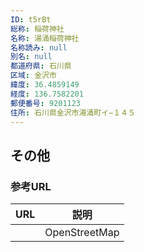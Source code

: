 ```yaml
---
ID: t5rBt
総称: 稲荷神社
名称: 湯涌稲荷神社
名称読み: null
別名: null
都道府県: 石川県
区域: 金沢市
緯度: 36.4859149
経度: 136.7582201
郵便番号: 9201123
住所: 石川県金沢市湯涌町イ−１４５
---
```


## その他

### 参考URL

| URL | 説明          |
| --- | ------------- |
|     | OpenStreetMap |
